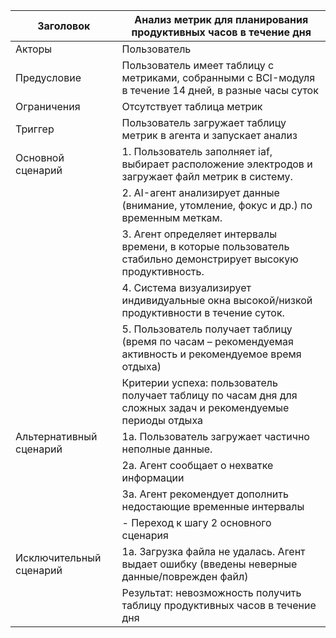 
| Заголовок |	Анализ метрик для планирования продуктивных часов в течение дня |
|---------- |-------------------------------------------------------------------|
|Акторы     |	Пользователь                                                    |
|Предусловие|	Пользователь имеет таблицу с метриками, собранными с BCI-модуля в течение 14 дней, в разные часы суток|
|Ограничения|	Отсутствует таблица метрик|
|Триггер    |	Пользователь загружает таблицу метрик в агента и запускает анализ|
|Основной сценарий|	1. Пользователь заполняет iaf, выбирает расположение электродов и загружает файл метрик в систему. <br>
|           |2. AI-агент анализирует данные (внимание, утомление, фокус и др.) по временным меткам.<br>|
|           |3. Агент определяет интервалы времени, в которые пользователь стабильно демонстрирует высокую продуктивность.<br>|
|           |4. Система визуализирует индивидуальные окна высокой/низкой продуктивности в течение суток.<br>|
|           |5. Пользователь получает таблицу (время по часам – рекомендуемая активность и рекомендуемое время отдыха)|
|           |Критерии успеха: пользователь получает таблицу по часам дня для сложных задач и рекомендуемые периоды отдыха|
|Альтернативный сценарий|	1a. Пользователь загружает частично неполные данные.|
|           |2a. Агент сообщает о нехватке информации|
|           |3a. Агент рекомендует дополнить недостающие временные интервалы|
|           |-	Переход к шагу 2 основного сценария|
|Исключительный сценарий| 1а. Загрузка файла не удалась. Агент выдает ошибку (введены неверные данные/поврежден файл)
|           |Результат: невозможность получить таблицу продуктивных часов в течение дня|